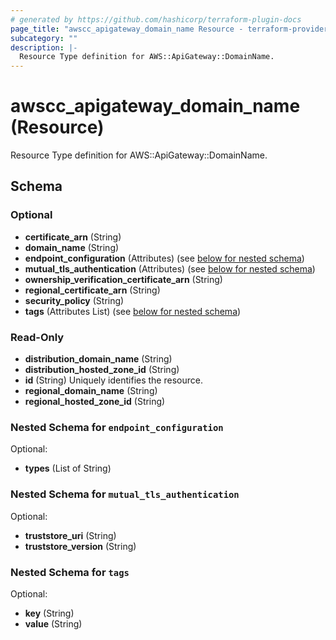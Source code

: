 ```yaml
---
# generated by https://github.com/hashicorp/terraform-plugin-docs
page_title: "awscc_apigateway_domain_name Resource - terraform-provider-awscc"
subcategory: ""
description: |-
  Resource Type definition for AWS::ApiGateway::DomainName.
---
```


# awscc_apigateway_domain_name (Resource)

Resource Type definition for AWS::ApiGateway::DomainName.



<!-- schema generated by tfplugindocs -->
## Schema

### Optional

- **certificate_arn** (String)
- **domain_name** (String)
- **endpoint_configuration** (Attributes) (see [below for nested schema](#nestedatt--endpoint_configuration))
- **mutual_tls_authentication** (Attributes) (see [below for nested schema](#nestedatt--mutual_tls_authentication))
- **ownership_verification_certificate_arn** (String)
- **regional_certificate_arn** (String)
- **security_policy** (String)
- **tags** (Attributes List) (see [below for nested schema](#nestedatt--tags))

### Read-Only

- **distribution_domain_name** (String)
- **distribution_hosted_zone_id** (String)
- **id** (String) Uniquely identifies the resource.
- **regional_domain_name** (String)
- **regional_hosted_zone_id** (String)

<a id="nestedatt--endpoint_configuration"></a>
### Nested Schema for `endpoint_configuration`

Optional:

- **types** (List of String)


<a id="nestedatt--mutual_tls_authentication"></a>
### Nested Schema for `mutual_tls_authentication`

Optional:

- **truststore_uri** (String)
- **truststore_version** (String)


<a id="nestedatt--tags"></a>
### Nested Schema for `tags`

Optional:

- **key** (String)
- **value** (String)


